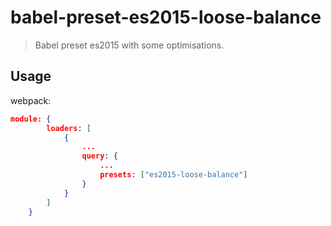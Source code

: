 # babel-preset-es2015-loose-balance

> Babel preset es2015 with some optimisations.

## Usage

webpack:

```json
module: {
		loaders: [
			{
				...
				query: {
					...
					presets: ["es2015-loose-balance"]
				}
			}
		]
	}
```
